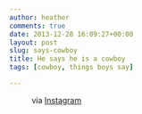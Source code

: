 ```yaml
---
author: heather
comments: true
date: 2013-12-28 16:09:27+00:00
layout: post
slug: says-cowboy
title: He says he is a cowboy
tags: [cowboy, things boys say]

---
```


<figure>
	<img src="//photos-b.ak.instagram.com/hphotos-ak-prn/926626_421911314605017_527310610_n.jpg" alt="">
	<figcaption>via <a href="http://instagram.com/p/ieI-tVOzNN/">Instagram</a></figcaption>
</figure>